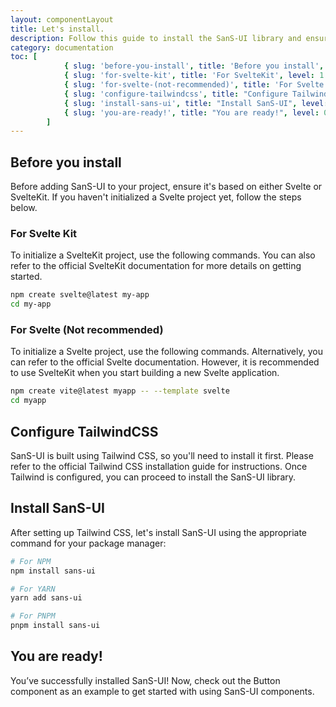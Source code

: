 ```yaml
---
layout: componentLayout
title: Let's install.
description: Follow this guide to install the SanS-UI library and ensure your environment is ready to use the library effectively.
category: documentation
toc: [
			{ slug: 'before-you-install', title: 'Before you install', level: 0 },
			{ slug: 'for-svelte-kit', title: 'For SvelteKit', level: 1 },
			{ slug: 'for-svelte-(not-recommended)', title: 'For Svelte', level: 1 },
			{ slug: 'configure-tailwindcss', title: "Configure TailwindCSS", level: 0 },
			{ slug: 'install-sans-ui', title: "Install SanS-UI", level: 0 },
			{ slug: 'you-are-ready!', title: "You are ready!", level: 0 },
		]
---
```


<script>
  import { Link } from "$lib"
	import * as Component from "../../../mdsvex/+layout.svelte"
	import CodeBlockWrapper from "../../../mdsvex/components/CodeBlockWrapper.md"
</script>

## Before you install

Before adding SanS-UI to your project, ensure it's based on either <Link href="https://svelte.dev/" external>Svelte</Link> or <Link href="https://svelte.dev/docs/introduction" external>SvelteKit</Link>. If you haven't initialized a Svelte project yet, follow the steps below.

### For Svelte Kit

To initialize a SvelteKit project, use the following commands. You can also refer to <Link href="https://kit.svelte.dev/docs/creating-a-project" external >the official SvelteKit documentation</Link> for more details on getting started.

<CodeBlockWrapper title="On your terminal" icon="bash">

```bash
npm create svelte@latest my-app
cd my-app
```

</CodeBlockWrapper>

### For Svelte (Not recommended)

To initialize a Svelte project, use the following commands. Alternatively, you can refer to <Link href="https://svelte.dev/docs/introduction#start-a-new-project-alternatives-to-sveltekit" external >the official Svelte documentation</Link>. However, it is recommended to use SvelteKit when you start building a new Svelte application.

<CodeBlockWrapper title="On your terminal" icon="bash">

```bash
npm create vite@latest myapp -- --template svelte
cd myapp
```

</CodeBlockWrapper>

## Configure TailwindCSS

SanS-UI is built using <Link href="https://tailwindcss.com/" external>Tailwind CSS</Link>, so you'll need to install it first. Please refer to <Link href="https://tailwindcss.com/docs/installation" external >the official Tailwind CSS installation guide</Link> for instructions. Once Tailwind is configured, you can proceed to install the SanS-UI library.

## Install SanS-UI

After setting up Tailwind CSS, let's install SanS-UI using the appropriate command for your package manager:

<CodeBlockWrapper title="On your terminal" icon="bash">

```bash
# For NPM
npm install sans-ui

# For YARN
yarn add sans-ui

# For PNPM
pnpm install sans-ui
```

</CodeBlockWrapper>

## You are ready!

You’ve successfully installed SanS-UI! Now, check out the <Link href="/components/button">Button component</Link> as an example to get started with using SanS-UI components.

<!-- TODO: Next page nevigator -> navigate the users to the page that you intended. -->
